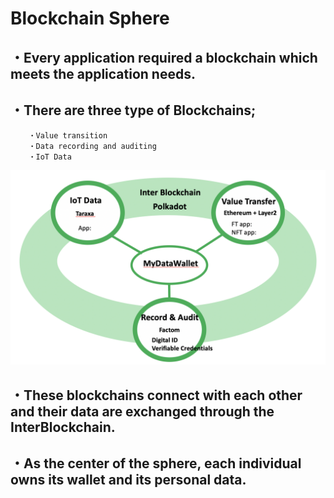 # Blockchain Sphere

## ・Every application required a blockchain which meets the application needs.
## ・There are three type of Blockchains;
		・Value transition
		・Data recording and auditing
		・IoT Data
		
		
![Fig.1](./Fig_BcSphere.png)

## ・These blockchains connect with each other and their data are exchanged through the InterBlockchain.

## ・As the center of the sphere, each individual owns its wallet and its personal data.

